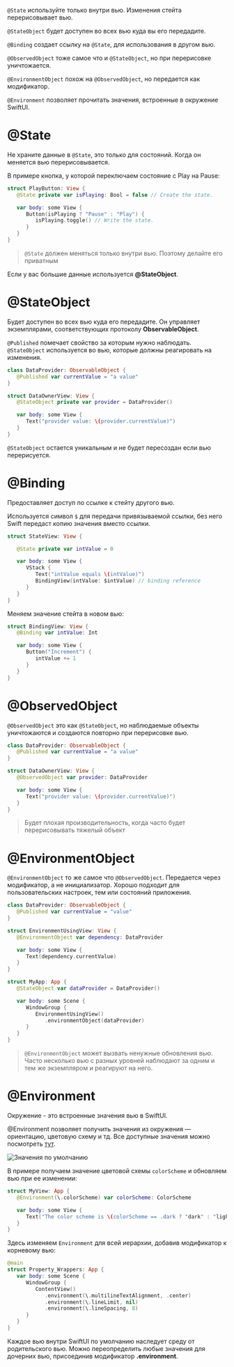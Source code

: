 `@State` используйте только внутри вью. Изменения стейта перерисовывает вью.

`@StateObject` будет доступен во всех вью куда вы его передадите.

`@Binding` создает ссылку на `@State`, для использования в другом вью.

`@ObservedObject` тоже самое что и `@StateObject`, но при перерисовке уничтожается.

`@EnvironmentObject` похож на `@ObservedObject`, но передается как модификатор.

`@Environment` позволяет прочитать значения, встроенные в окружение SwiftUI.

# @State

Не храните данные в `@State`, это только для состояний. Когда он меняется вью перерисовывается. 

В примере кнопка, у которой переключаем состояние с Play на Pause:

```swift
struct PlayButton: View {
   @State private var isPlaying: Bool = false // Create the state.

   var body: some View {
      Button(isPlaying ? "Pause" : "Play") {
         isPlaying.toggle() // Write the state.
      }
   }
}
```

> `@State` должен меняться только внутри вью. Поэтому делайте его приватным

Если у вас большие данные используется **@StateObject**.

# @StateObject

Будет доступен во всех вью куда его передадите. Он управляет экземплярами, соответствующих протоколу **ObservableObject**. 

`@Published` помечает свойство за которым нужно наблюдать. `@StateObject` используется во вью, которые должны реагировать на изменения.

```swift
class DataProvider: ObservableObject {
   @Published var currentValue = "a value"
}

struct DataOwnerView: View {
   @StateObject private var provider = DataProvider()

   var body: some View {
      Text("provider value: \(provider.currentValue)")
   }
}
```

`@StateObject` остается уникальным и не будет пересоздан если вью перерисуется.

# @Binding

Предоставляет доступ по ссылке к стейту другого вью.

Используется символ `$` для передачи привязываемой ссылки, без него Swift передаст копию значения вместо ссылки.

```swift
struct StateView: View {

   @State private var intValue = 0

   var body: some View {
      VStack {
         Text("intValue equals \(intValue)")
         BindingView(intValue: $intValue) // binding reference
      }
   }
}
```

Меняем значение стейта в новом вью:

```swift
struct BindingView: View {
   @Binding var intValue: Int

   var body: some View {
      Button("Increment") {
         intValue += 1
      }
   }
}
```

# @ObservedObject

`@ObservedObject` это как `@StateObject`, но наблюдаемые объекты уничтожаются и создаются повторно при перерисовке вью.

```swift
class DataProvider: ObservableObject {
   @Published var currentValue = "a value"
}

struct DataOwnerView: View {
   @ObservedObject var provider: DataProvider

   var body: some View {
      Text("provider value: \(provider.currentValue)")
   }
}
```

> Будет плохая производительность, когда часто будет перерисовывать тяжелый объект

# @EnvironmentObject

`@EnvironmentObject` то же самое что `@ObservedObject`. Передается через модификатор, а не инициализатор. Хорошо подходит для пользовательских настроек, тем или состояний приложения.


```swift
class DataProvider: ObservableObject {
   @Published var currentValue = "value"
}

struct EnvironmentUsingView: View {
   @EnvironmentObject var dependency: DataProvider

   var body: some View {
      Text(dependency.currentValue)
   }
}
```

```swift
struct MyApp: App {
   @StateObject var dataProvider = DataProvider()

   var body: some Scene {
      WindowGroup {
         EnvironmentUsingView()
            .environmentObject(dataProvider)
      }
   }
}
```

> `@EnvironmentObject` может вызвать ненужные обновления вью. Часто несколько вью с разных уровней наблюдают за одним и тем же экземпляром и реагируют на него.

# @Environment

Окружение - это встроенные значения вью в SwiftUI.

@Environment позволяет получить значения из окружения — ориентацию, цветовую схему и тд. Все доступные значения можно посмотреть [тут](https://developer.apple.com/documentation/swiftui/environmentvalues).

![Значения по умолчанию](https://cdn.sparrowcode.io/tutorials/difference-property-wrappers-in-swiftui/environment-default.png)

В примере получаем значение цветовой схемы `colorScheme` и обновляем вью при ее изменении:

```swift
struct MyView: App {
   @Environment(\.colorScheme) var colorScheme: ColorScheme

   var body: some View {
      Text("The color scheme is \(colorScheme == .dark ? "dark" : "light")")
   }
}
```

Здесь изменяем `Environment` для всей иерархии, добавив модификатор к корневому вью:

```swift
@main
struct Property_Wrappers: App {
   var body: some Scene {
      WindowGroup {
         ContentView()
            .environment(\.multilineTextAlignment, .center)
            .environment(\.lineLimit, nil)
            .environment(\.lineSpacing, 8)
      }
   }
}
```

Каждое вью внутри SwiftUI по умолчанию наследует среду от родительского вью. Можно переопределить любые значения для дочерних вью, присоединив модификатор **.environment**.
